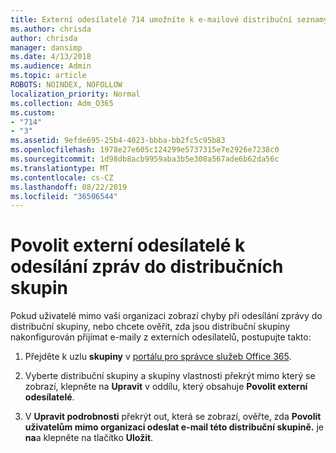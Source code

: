 ```yaml
---
title: Externí odesílatelé 714 umožníte k e-mailové distribuční seznamy
ms.author: chrisda
author: chrisda
manager: dansimp
ms.date: 4/13/2018
ms.audience: Admin
ms.topic: article
ROBOTS: NOINDEX, NOFOLLOW
localization_priority: Normal
ms.collection: Adm_O365
ms.custom:
- "714"
- "3"
ms.assetid: 9efde695-25b4-4023-bbba-bb2fc5c95b83
ms.openlocfilehash: 1978e27e605c124299e5737315e7e2926e7238c0
ms.sourcegitcommit: 1d98db8acb9959aba3b5e308a567ade6b62da56c
ms.translationtype: MT
ms.contentlocale: cs-CZ
ms.lasthandoff: 08/22/2019
ms.locfileid: "36506544"
---
```

# <a name="allow-external-senders-to-send-messages-to-distribution-groups"></a>Povolit externí odesílatelé k odesílání zpráv do distribučních skupin

Pokud uživatelé mimo vaši organizaci zobrazí chyby při odesílání zprávy do distribuční skupiny, nebo chcete ověřit, zda jsou distribuční skupiny nakonfigurován přijímat e-maily z externích odesílatelů, postupujte takto:

1. Přejděte k uzlu **skupiny** v [portálu pro správce služeb Office 365](https://portal.office.com/adminportal/home#/groups).

2. Vyberte distribuční skupiny a skupiny vlastnosti překrýt mimo který se zobrazí, klepněte na **Upravit** v oddílu, který obsahuje **Povolit externí odesílatelé**.

3. V **Upravit podrobnosti** překrýt out, která se zobrazí, ověřte, zda **Povolit uživatelům mimo organizaci odeslat e-mail této distribuční skupině.** je **na**a klepněte na tlačítko **Uložit**.
